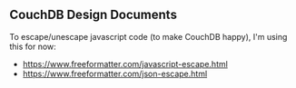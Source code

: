 ## CouchDB Design Documents

To escape/unescape javascript code (to make CouchDB happy), I'm using this for now:
* https://www.freeformatter.com/javascript-escape.html
* https://www.freeformatter.com/json-escape.html